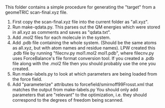 This folder contains a simple procedure for generating the "target" from a geomeTRIC scan-final.xyz file.

1) First copy the scan-final.xyz file into the current folder as "all.xyz".
2) Run make-qdata.py.  This parses out the QM energies which were stored in all.xyz as comments and saves as "qdata.txt".
3) Add .mol2 files for each molecule in the system.
4) Add .pdb file containing the whole system.  (Should be the same atoms as all.xyz, but with atom names and residue names).
   LPW created this .pdb file by running "filecnv.py mol1.mol2 mol1.pdb", where filecnv.py uses ForceBalance's file format conversion tool.
   If you created a .pdb file along with the .mol2 file then you should probably use the one you created.
5) Run make-labels.py to look at which parameters are being loaded from the force field.
6) Add "parameterize" attributes to forcefield/smirnoff99Frosst.xml that matches the output from make-labels.py
   You should only add parameters that are "relevant" to the optimization, i.e. they should correspond to the degrees of freedom being scanned.
